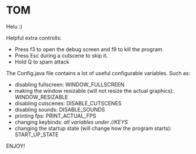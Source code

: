 # TOM
Helu :)

Helpful extra controlls:
- Press f3 to open the debug screen and f9 to kill the program. 
- Press Esc during a cutscene to skip it. 
- Hold Q to spam attack

The Config.java file contains a lot of useful configurable variables. 
Such as:
- disabling fullscreen: WINDOW_FULLSCREEN
- making the window resizable (will not resize the actual graphics): WINDOW_RESIZABLE
- disabling cutscenes: DISABLE_CUTSCENES
- disabling sounds: DISABLE_SOUNDS
- printing fps: PRINT_ACTUAL_FPS
- changing keybinds: *all variables under //KEYS*
- changing the startup state (will change how the program starts): START_UP_STATE


ENJOY!